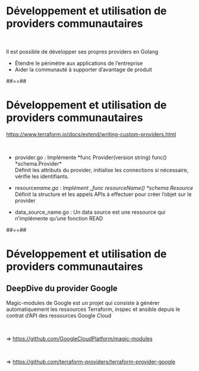 <!-- .slide: -->

# Développement et utilisation de providers communautaires

<br>

Il est possible de développer ses propres providers en Golang

- Étendre le périmètre aux applications de l’entreprise
- Aider la communauté à supporter d’avantage de produit

##==##

# Développement et utilisation de providers communautaires

https://www.terraform.io/docs/extend/writing-custom-providers.html

<br>

- provider.go : Implémente *func Provider(version string) func() *schema.Provider\*<br>
  Définit les attributs du provider, initialise les connections si nécessaire, vérifie les identifiants.

- resource*name.go : Implément \_func resourceName() \*schema.Resource*<br>
  Définit la structure et les appels APIs à effectuer pour créer l’objet sur le provider

- data_source_name.go : Un data source est une ressource qui n’implémente qu’une fonction READ

##==##

# Développement et utilisation de providers communautaires

## DeepDive du provider Google

Magic-modules de Google est un projet qui consiste à générer automatiquement les ressources Terraform, inspec et ansible depuis le contrat d’API des ressources Google Cloud

<br>

=> https://github.com/GoogleCloudPlatform/magic-modules

<br>

=> https://github.com/terraform-providers/terraform-provider-google
